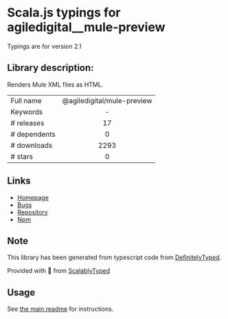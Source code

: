 
# Scala.js typings for agiledigital__mule-preview

Typings are for version 2.1

## Library description:
Renders Mule XML files as HTML.

|                    |                 |
| ------------------ | :-------------: |
| Full name          | @agiledigital/mule-preview |
| Keywords           | - |
| # releases         | 17 |
| # dependents       | 0 |
| # downloads        | 2293 |
| # stars            | 0 |

## Links
- [Homepage](https://github.com/agiledigital/mule-preview#readme)
- [Bugs](https://github.com/agiledigital/mule-preview/issues/)
- [Repository](https://github.com/agiledigital/mule-preview)
- [Npm](https://www.npmjs.com/package/%40agiledigital%2Fmule-preview)
    


## Note
This library has been generated from typescript code from [DefinitelyTyped](https://definitelytyped.org).

Provided with :purple_heart: from [ScalablyTyped](https://github.com/oyvindberg/ScalablyTyped)

## Usage
See [the main readme](../../readme.md) for instructions.



